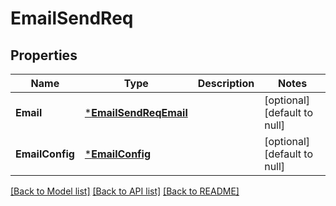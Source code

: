 # EmailSendReq

## Properties
Name | Type | Description | Notes
------------ | ------------- | ------------- | -------------
**Email** | [***EmailSendReqEmail**](EmailSendReq_Email.md) |  | [optional] [default to null]
**EmailConfig** | [***EmailConfig**](EmailConfig.md) |  | [optional] [default to null]

[[Back to Model list]](../README.md#documentation-for-models) [[Back to API list]](../README.md#documentation-for-api-endpoints) [[Back to README]](../README.md)


